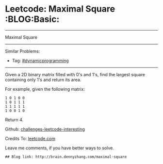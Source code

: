 # Leetcode: Maximal Square     :BLOG:Basic:


---

Maximal Square  

---

Similar Problems:  
-   Tag: [#dynamicprogramming](http://brain.dennyzhang.com/tag/dynamicprogramming)

---

Given a 2D binary matrix filled with 0's and 1's, find the largest square containing only 1's and return its area.  

For example, given the following matrix:  

    1 0 1 0 0
    1 0 1 1 1
    1 1 1 1 1
    1 0 0 1 0

Return 4.  

Github: [challenges-leetcode-interesting](https://github.com/DennyZhang/challenges-leetcode-interesting/tree/master/maximal-square)  

Credits To: [leetcode.com](https://leetcode.com/problems/maximal-square/description/)  

Leave me comments, if you have better ways to solve.  

    ## Blog link: http://brain.dennyzhang.com/maximal-square